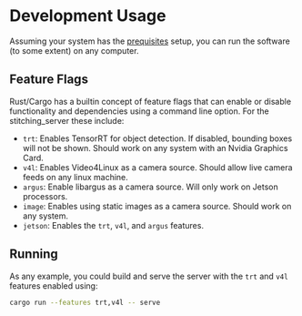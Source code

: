 # Development Usage

Assuming your system has the [prequisites](./prereqs.md) setup, you can run the
software (to some extent) on any computer.

## Feature Flags

Rust/Cargo has a builtin concept of feature flags that can enable or disable
functionality and dependencies using a command line option. For the stitching_server
these include:
- `trt`: Enables TensorRT for object detection. If disabled, bounding boxes will
    not be shown. Should work on any system with an Nvidia Graphics Card.
- `v4l`: Enables Video4Linux as a camera source. Should allow live camera feeds
    on any linux machine.
- `argus`: Enable libargus as a camera source. Will only work on Jetson processors.
- `image`: Enables using static images as a camera source. Should work on any system.
- `jetson`: Enables the `trt`, `v4l`, and `argus` features.

## Running

As any example, you could build and serve the server with the `trt` and `v4l`
features enabled using:
```sh
cargo run --features trt,v4l -- serve
```